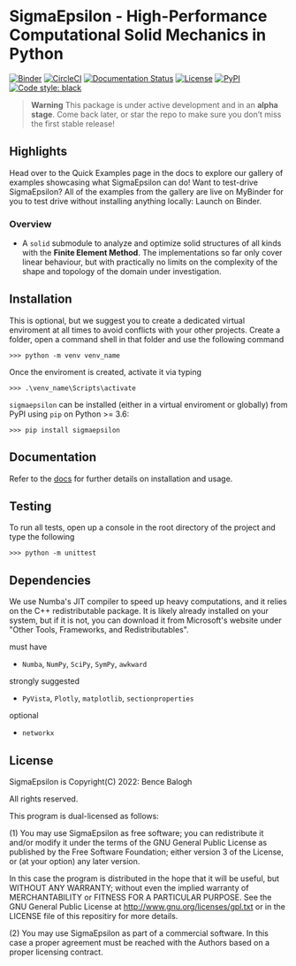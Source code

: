 # **SigmaEpsilon** - High-Performance Computational Solid Mechanics in Python

[![Binder](https://mybinder.org/badge_logo.svg)](https://mybinder.org/v2/gh/dewloosh/SigmaEpsilon/main?labpath=notebooksnotebooks%2Flpp.ipynb?urlpath=lab)
[![CircleCI](https://circleci.com/gh/dewloosh/SigmaEpsilon.svg?style=shield)](https://circleci.com/gh/dewloosh/SigmaEpsilon) 
[![Documentation Status](https://readthedocs.org/projects/sigmaepsilon/badge/?version=latest)](https://sigmaepsilon.readthedocs.io/en/latest/?badge=latest) 
[![License](https://img.shields.io/badge/License-MIT-yellow.svg)](https://opensource.org/licenses/MIT)
[![PyPI](https://badge.fury.io/py/sigmaepsilon.svg)](https://pypi.org/project/sigmaepsilon)
[![Code style: black](https://img.shields.io/badge/code%20style-black-000000.svg)](https://github.com/psf/black)

> **Warning**
> This package is under active development and in an **alpha stage**. Come back later, or star the repo to make sure you don’t miss the first stable release!

## Highlights

Head over to the Quick Examples page in the docs to explore our gallery of examples showcasing what SigmaEpsilon can do! Want to test-drive SigmaEpsilon? All of the examples from the gallery are live on MyBinder for you to test drive without installing anything locally: Launch on Binder.

### Overview

* A `solid` submodule to analyze and optimize solid structures of all kinds with the **Finite Element Method**. The implementations so far only cover linear behaviour, but with practically no limits on the complexity of the shape and topology of the domain under investigation.

## Installation

This is optional, but we suggest you to create a dedicated virtual enviroment at all times to avoid conflicts with your other projects. Create a folder, open a command shell in that folder and use the following command

```console
>>> python -m venv venv_name
```

Once the enviroment is created, activate it via typing

```console
>>> .\venv_name\Scripts\activate
```

`sigmaepsilon` can be installed (either in a virtual enviroment or globally) from PyPI using `pip` on Python >= 3.6:

```console
>>> pip install sigmaepsilon
```

## **Documentation**

Refer to the [docs](https://sigmaepsilon.readthedocs.io/en/latest/) for further details on installation and usage.

## **Testing**

To run all tests, open up a console in the root directory of the project and type the following

```console
>>> python -m unittest
```

## **Dependencies**

We use Numba's JIT compiler to speed up heavy computations, and it relies on the C++ redistributable package. It is likely already installed on your system, but if it is not, you can download it from Microsoft's website under "Other Tools, Frameworks, and Redistributables".

must have

* `Numba`, `NumPy`, `SciPy`, `SymPy`, `awkward`

strongly suggested

* `PyVista`, `Plotly`, `matplotlib`, `sectionproperties`

optional

* `networkx`

## **License**

SigmaEpsilon is Copyright(C) 2022: Bence Balogh

All rights reserved.

This program is dual-licensed as follows:

(1) You may use SigmaEpsilon as free software; you can redistribute it and/or modify it under the terms of the GNU General Public License as published by the Free Software Foundation; either version 3 of the License, or (at your option) any later version.

In this case the program is distributed in the hope that it will be useful, but WITHOUT ANY WARRANTY; without even the implied warranty of MERCHANTABILITY or FITNESS FOR A PARTICULAR PURPOSE. See the GNU General Public License at http://www.gnu.org/licenses/gpl.txt or in the LICENSE file of this repositiry for more details.

(2) You may use SigmaEpsilon as part of a commercial software. In this case a proper agreement must be reached with the Authors based on a proper licensing contract.